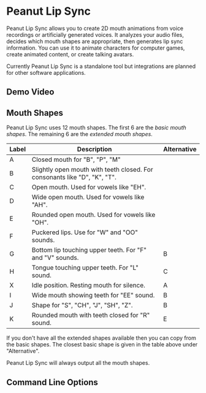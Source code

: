 # Peanut Lip Sync

Peanut Lip Sync allows you to create 2D mouth animations from voice recordings
or artificially generated voices. It analyzes your audio files, decides which
mouth shapes are appropriate, then generates lip sync information. You can use
it to animate characters for computer games, create animated content, or create
talking avatars.

Currently Peanut Lip Sync is a standalone tool but integrations are planned for
other software applications.

## Demo Video

## Mouth Shapes

Peanut Lip Sync uses 12 mouth shapes. The first 6 are the *basic mouth shapes*.
The remaining 6 are the *extended mouth shapes*.

| Label | Description | Alternative |
| ----- | ----------- | ----------- |
| A     | Closed mouth for "B", "P", "M" | |
| B     | Slightly open mouth with teeth closed. For consonants like "D", "K", "T". | |
| C     | Open mouth. Used for vowels like "EH". | | 
| D     | Wide open mouth. Used for vowels like "AH". | |
| E     | Rounded open mouth. Used for vowels like "OH". | |
| F     | Puckered lips. Use for "W" and "OO" sounds. | |
| G     | Bottom lip touching upper teeth. For "F" and "V" sounds. | B |
| H     | Tongue touching upper teeth. For "L" sound. | C |
| X     | Idle position. Resting mouth for silence. | A |
| I     | Wide mouth showing teeth for "EE" sound. | B |
| J     | Shape for "S", "CH", "J", "SH", "Z". | B |
| K     | Rounded mouth with teeth closed for "R" sound. | E |

If you don't have all the extended shapes available then you can copy
from the basic shapes. The closest basic shape is given in the table
above under "Alternative".

Peanut Lip Sync will always output all the mouth shapes.

## Command Line Options

